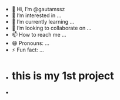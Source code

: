 - 👋 Hi, I’m @gautamssz
- 👀 I’m interested in ...
- 🌱 I’m currently learning ...
- 💞️ I’m looking to collaborate on ...
- 📫 How to reach me ...
- 😄 Pronouns: ...
- ⚡ Fun fact: ...
- # this is my 1st project
- 

<!---
gautamssz/gautamssz is a ✨ special ✨ repository because its `README.md` (this file) appears on your GitHub profile.
You can click the Preview link to take a look at your changes.
--->

